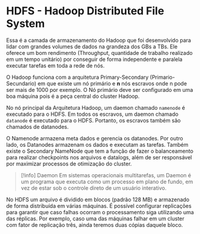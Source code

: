 # HDFS - Hadoop Distributed File System

Essa é a camada de armazenamento do Hadoop que foi desenvolvido para lidar com grandes volumes de dados na grandeza dos GBs a TBs. Ele oferece um bom rendimento (Throughput, quantidade de trabalho realizado em um tempo unitário) por conseguir de forma independente e paralela executar tarefas em toda a rede de nós.

O Hadoop funciona com a arquitetura Primary-Secondary (Primario-Secundario) em que existe um nó primário e **n** nós escravos onde n pode ser mais de 1000 por exemplo. O Nó primário deve ser configurado em uma boa máquina pois é a peça central do cluster Hadoop.

No nó principal da Arquitetura Hadoop, um daemon chamado `namenode` é executado para o HDFS. Em todos os escravos, um daemon chamado `datanode` é executado para o HDFS. Portanto, os escravos também são chamados de datanodes.

O Namenode armazena meta dados e gerencia os datanodes. Por outro lado, os Datanodes armazenam os dados e executam as tarefas. Também existe o Secondary NameNode que tem a função de fazer o balanceamento para realizar checkpoints nos arquivos e datalogs, além de ser responsável por maximizar processos de otimização do cluster.

> [!info] Daemon
> Em sistemas operacionais multitarefas, um Daemon é um programa que executa como um processo em plano de fundo, em vez de estar sob o controle direto de um usuário interativo.

 No HDFS um arquivo é dividido em blocos (padrão 128 MB) e armazenado de forma distribuída em várias máquinas. É possível configurar replicações para garantir que caso falhas ocorram o processamento siga utilizando uma das réplicas. Por exemplo, caso uma das máquinas falhar em um cluster com fator de replicação três, ainda teremos duas cópias daquele bloco.